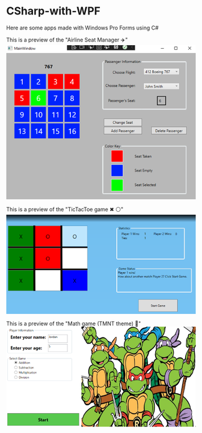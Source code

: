 # CSharp-with-WPF
Here are some apps made with Windows Pro Forms using C#

This is a preview of the "Airline Seat Manager ✈️"
![airline app](airlineprev.png)

This is a preview of the "TicTacToe game ✖ ⚪"
![TicTacToe Game](tttprev.png)

This is a preview of the "Math game (TMNT theme) 🐢"
![Math Game (TMNT)](mathprev.png)
